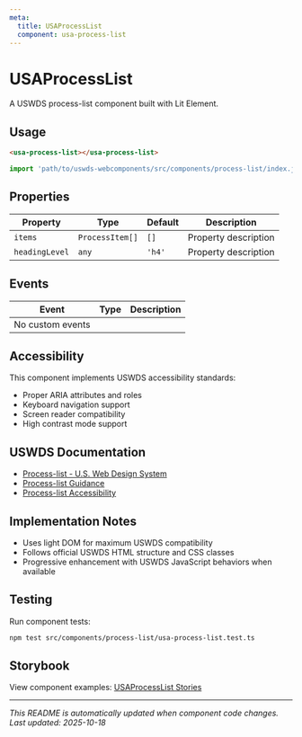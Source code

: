 ```yaml
---
meta:
  title: USAProcessList
  component: usa-process-list
---
```


# USAProcessList

A USWDS process-list component built with Lit Element.

## Usage

```html
<usa-process-list></usa-process-list>
```

```javascript
import 'path/to/uswds-webcomponents/src/components/process-list/index.js';
```

## Properties

| Property | Type | Default | Description |
|----------|------|---------|-------------|
| `items` | `ProcessItem[]` | `[]` | Property description |
| `headingLevel` | `any` | `'h4'` | Property description |

## Events

| Event | Type | Description |
|-------|------|-------------|
| No custom events | | |

## Accessibility

This component implements USWDS accessibility standards:

- Proper ARIA attributes and roles
- Keyboard navigation support
- Screen reader compatibility
- High contrast mode support

## USWDS Documentation

- [Process-list - U.S. Web Design System](https://designsystem.digital.gov/components/process-list/)
- [Process-list Guidance](https://designsystem.digital.gov/components/process-list/#guidance)
- [Process-list Accessibility](https://designsystem.digital.gov/components/process-list/#accessibility)

## Implementation Notes

- Uses light DOM for maximum USWDS compatibility
- Follows official USWDS HTML structure and CSS classes
- Progressive enhancement with USWDS JavaScript behaviors when available

## Testing

Run component tests:

```bash
npm test src/components/process-list/usa-process-list.test.ts
```

## Storybook

View component examples: [USAProcessList Stories](http://localhost:6006/?path=/story/components-process-list)

---

_This README is automatically updated when component code changes._
_Last updated: 2025-10-18_
